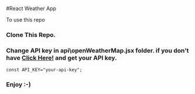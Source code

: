 #React Weather App

To use this repo
### Clone This Repo.
### Change API key in **api\openWeatherMap.jsx** folder. if you don't have <a href="http://openweathermap.org/" >Click Here!</a> and get your API key.
```
const API_KEY="your-api-key";
```
### Enjoy :-)

